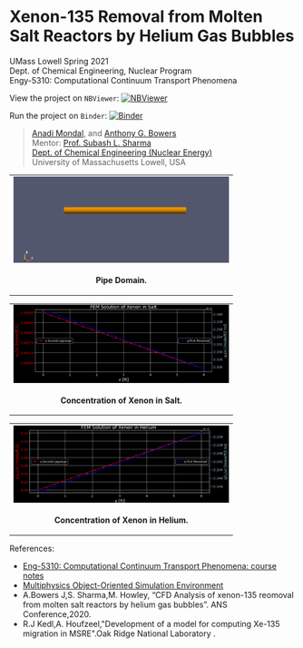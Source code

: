 # Xenon-135 Removal from Molten Salt Reactors by Helium Gas Bubbles

UMass Lowell Spring 2021 <br>
Dept. of Chemical Engineering, Nuclear Program <br>
Engy-5310: Computational Continuum Transport Phenomena

View the project on `NBViewer`: [![NBViewer](https://raw.githubusercontent.com/jupyter/design/master/logos/Badges/nbviewer_badge.svg)](https://nbviewer.jupyter.org/github/dpploy/engy-5330/blob/main/projects-past/xenon-removal/report.ipynb)

Run the project on `Binder`: [![Binder](https://mybinder.org/badge_logo.svg)](https://mybinder.org/v2/gh/dpploy/engy-5330/HEAD?filepath=projects%2Fxenon-removal%2Freport.ipynb)

 >[Anadi Mondal](https://github.com/xxxx), and [Anthony G. Bowers](https://github.com/xxx) <br>
 >Mentor: [Prof. Subash L. Sharma](https://github.com/SubashSharma1008) <br>
 >[Dept. of Chemical Engineering (Nuclear Energy)](xxx) <br>
 >University of Massachusetts Lowell, USA <br>

|  |
|:---:|
| <img width="380" src="pics/pipe_domain.PNG" title="Concentration of Xenon in Salt"> |
| <p style="text-align:center;"><b>Pipe Domain.</b></p> |

|  |
|:---:|
| <img width="380" src="pics/xenon_in_salt.PNG" title="Concentration of Xenon in Salt"> |
| <p style="text-align:center;"><b>Concentration of Xenon in Salt.</b></p> |

|  |
|:---:|
| <img width="380" src="pics/xenon_in_helium.PNG" title="Concentration of Xenon in Helium"> |
| <p style="text-align:center;"><b>Concentration of Xenon in Helium.</b></p> |


References:

 + [Eng-5310: Computational Continuum Transport Phenomena: course notes](https://github.com/dpploy/engy-5330)
 + [Multiphysics Object-Oriented Simulation Environment ](https://github.com/dpploy/engy-5330)
 + A.Bowers J,S. Sharma,M. Howley, “CFD Analysis of xenon-135 reomoval from molten salt reactors by helium gas bubbles”. ANS Conference,2020.
 + R.J Kedl,A. Houfzeel,"Development of a model for computing Xe-135 migration in MSRE".Oak Ridge National Laboratory .

